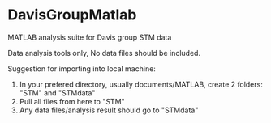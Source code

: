 # DavisGroupMatlab
MATLAB analysis suite for Davis group STM data 

Data analysis tools only, No data files should be included. 

Suggestion for importing into local machine:
1. In your prefered directory, usually documents/MATLAB, create 2 folders: "STM" and "STMdata"
2. Pull all files from here to "STM"
3. Any data files/analysis result should go to "STMdata"



